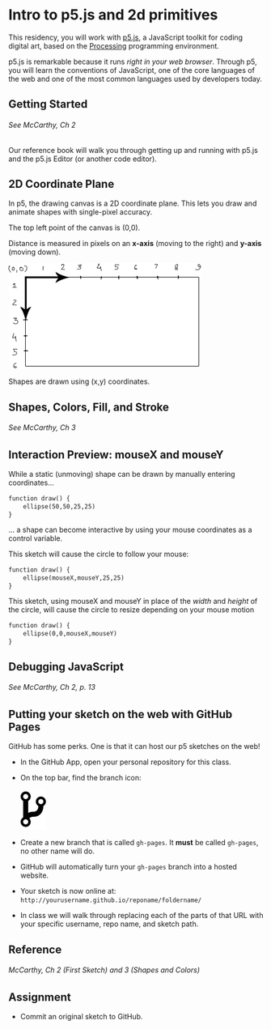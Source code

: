 # Intro to p5.js and 2d primitives 

This residency, you will work with [p5.js](http://p5js.org), a JavaScript toolkit for coding digital art, based on the [Processing](http://processing.org) programming environment. 

p5.js is remarkable because it runs *right in your web browser*. Through p5, you will learn the conventions of JavaScript, one of the core languages of the web and one of the most common languages used by developers today.




## Getting Started

###### See McCarthy, Ch 2

Our reference book will walk you through getting up and running with p5.js and the p5.js Editor (or another code editor).






## 2D Coordinate Plane

In p5, the drawing canvas is a 2D coordinate plane. This lets you draw and animate shapes with single-pixel accuracy.

The top left point of the canvas is (0,0). 

Distance is measured in pixels on an **x-axis** (moving to the right) and **y-axis** (moving down).

![2D Canvas](../images/2dplane.png)

Shapes are drawn using (x,y) coordinates.


## Shapes, Colors, Fill, and Stroke

###### See McCarthy, Ch 3


## Interaction Preview: mouseX and mouseY

While a static (unmoving) shape can be drawn by manually entering coordinates...

```
function draw() {
	ellipse(50,50,25,25)
}
```

... a shape can become interactive by using your mouse coordinates as a control variable.

This sketch will cause the circle to follow your mouse:

```
function draw() {
	ellipse(mouseX,mouseY,25,25)
}
```

This sketch, using mouseX and mouseY in place of the *width* and *height* of the circle, will cause the circle to resize depending on your mouse motion

```
function draw() {
	ellipse(0,0,mouseX,mouseY)
}
```



## Debugging JavaScript

###### See McCarthy, Ch 2, p. 13


## Putting your sketch on the web with GitHub Pages

GitHub has some perks. One is that it can host our p5 sketches on the web!

* In the GitHub App, open your personal repository for this class.
* On the top bar, find the branch icon: 

   ![github branch icon](images/git-branch-512.png)

* Create a new branch that is called `gh-pages`. It **must** be called `gh-pages`, no other name will do.
* GitHub will automatically turn your `gh-pages` branch into a hosted website.
* Your sketch is now online at: `http://yourusername.github.io/reponame/foldername/`
* In class we will walk through replacing each of the parts of that URL with your specific username, repo name, and sketch path.







## Reference

###### McCarthy, Ch 2 (First Sketch) and 3 (Shapes and Colors)



## Assignment

- Commit an original sketch to GitHub.
